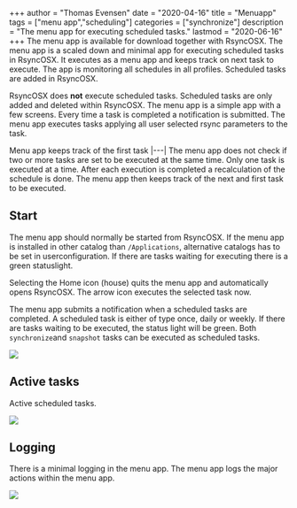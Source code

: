 +++
author = "Thomas Evensen"
date = "2020-04-16"
title =  "Menuapp"
tags = ["menu app","scheduling"]
categories = ["synchronize"]
description = "The menu app for executing scheduled tasks."
lastmod = "2020-06-16"
+++
The menu app is available for download together with RsyncOSX. The menu app is a scaled down and minimal app for executing scheduled tasks in RsyncOSX. It executes as a menu app and keeps track on next task to execute. The app is monitoring all schedules in all profiles. Scheduled tasks are added in RsyncOSX.

RsyncOSX does **not** execute scheduled tasks. Scheduled tasks are only added and deleted within RsyncOSX. The menu app is a simple app with a few screens. Every time a task is completed a notification is submitted. The menu app executes tasks applying all user selected rsync parameters to the task.

Menu app keeps track of the first task
|---|
The menu app does not check if two or more tasks are set to be executed at the same time. Only one task is executed at a time. After each execution is completed a recalculation of the schedule is done. The menu app then keeps track of the next and first task to be executed.


## Start

The menu app should normally be started from RsyncOSX. If the menu app is installed in other catalog than `/Applications`, alternative catalogs has to be set in userconfiguration.  If there are tasks waiting for executing there is a green statuslight.

Selecting the Home icon (house) quits the menu app and automatically opens RsyncOSX. The arrow icon executes the selected task now.

The menu app submits a notification when a scheduled tasks are completed. A scheduled task is either of type once, daily or weekly. If there are tasks waiting to be executed, the status light will be green. Both `synchronize`and `snapshot` tasks can be executed as scheduled tasks.

![](/images/RsyncOSX/master/menuapp/menuapp1.png)

## Active tasks

Active scheduled tasks.

![](/images/RsyncOSX/master/menuapp/menuapp3.png)

## Logging

There is a minimal logging in the menu app. The menu app logs the major actions within the menu app.

![](/images/RsyncOSX/master/menuapp/menuapp2.png)
